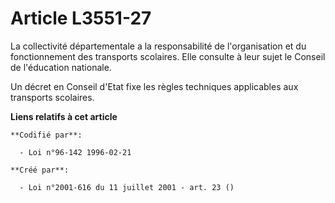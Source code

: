 # Article L3551-27

La collectivité départementale a la responsabilité de l'organisation et du fonctionnement des transports scolaires. Elle
consulte à leur sujet le Conseil de l'éducation nationale.

Un décret en Conseil d'Etat fixe les règles techniques applicables aux transports scolaires.

**Liens relatifs à cet article**

	**Codifié par**:

	  - Loi n°96-142 1996-02-21

	**Créé par**:

	  - Loi n°2001-616 du 11 juillet 2001 - art. 23 ()

